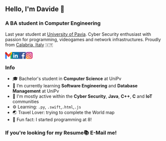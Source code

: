 <h2>Hello, I'm Davide 👋</h2>
<h3>A BA student in Computer Engineering</h3>

Last year student at [University of Pavia](https://web-en.unipv.it/). Cyber Security enthusiast with passion for programming, videogames and network infrastructures. Proudly from [Calabria, Italy](http://www.turiscalabria.it/website/?lang=en&categoria=/&view_type=s&id=&title=) 🇮🇹

<a href="mailto:dvdmorano@gmail.com?subject=Hello%20Davide,%20From%20Github" target="blank"><img align="left" src="icons/gmail.svg" alt="gmail" height="22" width="22" /></a>
<a href="https://www.linkedin.com/in/moranodavide/" target="blank"><img align="left" src="icons/linkedin.svg" alt="linkedin" width="22" /></a>
<a href="https://www.facebook.com/dvd.morano/" target="blank"><img align="left" src="icons/facebook.svg" alt="facebook" width="22" /></a>
<a href="https://www.instagram.com/davidemorano/" target="blank"><img align="left" src="icons/instagram.svg" alt="instagram" width="22" /></a>
<br/>

### Info
- 🎓 Bachelor's student in **Computer Science** at UniPv
- 🌱 I’m currently learning **Software Engineering** and **Database Management** at UniPv
- 💬 I'm mostly active within the **Cyber Security**, **Java**, **C++**, **C** and **IoT** communities
- ⚙️ Learning: `.py`, `.swift`,`.html`,`.js`
- 🌏 Travel Lover: trying to complete the World map 
- 🎉 Fun fact: I started programming at 8!

### If you're looking for my Resume📚 E-Mail me!
